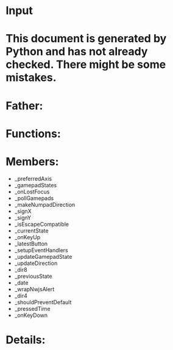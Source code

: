 Input
===

# This document is generated by Python and has not already checked. There might be some mistakes.

# Father:

# Functions:

# Members:
* _preferredAxis
* _gamepadStates
* _onLostFocus
* _pollGamepads
* _makeNumpadDirection
* _signX
* _signY
* _isEscapeCompatible
* _currentState
* _onKeyUp
* _latestButton
* _setupEventHandlers
* _updateGamepadState
* _updateDirection
* _dir8
* _previousState
* _date
* _wrapNwjsAlert
* _dir4
* _shouldPreventDefault
* _pressedTime
* _onKeyDown

# Details:
